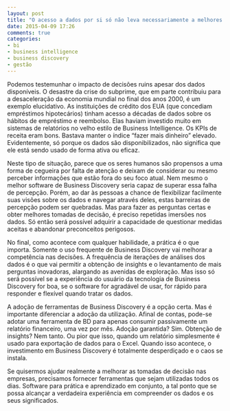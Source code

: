 ```yaml
---
layout: post
title: "O acesso a dados por si só não leva necessariamente a melhores decisões"
date: 2015-04-09 17:26
comments: true
categories:
- bi
- business intelligence
- business discovery
- gestão
---
```


Podemos testemunhar o impacto de decisões ruins apesar dos dados disponíveis. O desastre da crise do subprime, que em parte contribuiu para a desaceleração da economia mundial no final dos anos 2000, é um exemplo elucidativo. As instituições de crédito dos EUA (que concediam empréstimos hipotecários) tinham acesso a décadas de dados sobre os hábitos de empréstimo e reembolso. Elas haviam investido muito em sistemas de relatórios no velho estilo de Business Intelligence. Os KPIs de receita eram bons. Bastava manter o índice “fazer mais dinheiro” elevado. Evidentemente, só porque os dados são disponibilizados, não significa que ele está sendo usado de forma ativa ou eficaz.

<!-- more -->

Neste tipo de situação, parece que os seres humanos são propensos a uma forma de cegueira por falta de atenção e deixam de considerar ou mesmo perceber informações que estão fora do seu foco atual. Nem mesmo o melhor software de Business Discovery seria capaz de superar essa falha de percepção. Porém, ao dar às pessoas a chance de flexibilizar facilmente suas visões sobre os dados e navegar através deles, estas barreiras de percepção podem ser quebradas. Mas para fazer as perguntas certas e obter melhores tomadas de decisão, é preciso repetidas imersões nos dados. Só então será possível adquirir a capacidade de questionar medidas aceitas e abandonar preconceitos perigosos.

No final, como acontece com qualquer habilidade, a prática é o que importa. Somente o uso frequente de Business Discovery vai melhorar a competência nas decisões. A frequência de iterações de análises dos dados é o que vai permitir a obtenção de insights e o levantamento de mais perguntas inovadoras, alargando as avenidas de exploração. Mas isso só será possível se a experiência do usuário da tecnologia de Business Discovery for boa, se o software for agradável de usar, for rápido para responder e flexível quando tratar os dados.

A adoção de ferramentas de Business Discovery é a opção certa. Mas é importante diferenciar a adoção da utilização. Afinal de contas, pode-se adotar uma ferramenta de BD para apenas consumir passivamente um relatório financeiro, uma vez por mês. Adoção garantida? Sim. Obtenção de insights? Nem tanto. Ou pior que isso, quando um relatório simplesmente é usado para exportação de dados para o Excel. Quando isso acontece, o investimento em Business Discovery é totalmente desperdiçado e o caos se instala.

Se quisermos ajudar realmente a melhorar as tomadas de decisão nas empresas, precisamos fornecer ferramentas que sejam utilizadas todos os dias. Software para prática e aprendizado em conjunto, a tal ponto que se possa alcançar a verdadeira experiência em compreender os dados e os seus significados.
